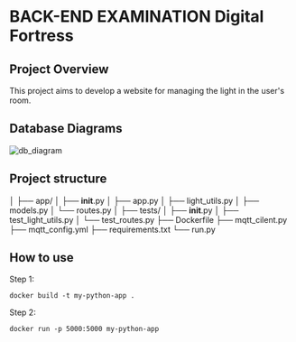 # BACK-END EXAMINATION Digital Fortress

## Project Overview
This project aims to develop a website for managing the light in the user's room.

## Database Diagrams
![db_diagram](https://github.com/tdbui1209/Backend-Examination-5---Didital-Fortress/assets/72682397/c01b88e5-279e-42a3-ba74-e80a55c835c9)

## Project structure
│
├── app/
│   ├── __init__.py
│   ├── app.py
│   ├── light_utils.py
│   ├── models.py
│   └── routes.py
│
├── tests/
│   ├── __init__.py
│   ├── test_light_utils.py
│   └── test_routes.py
├── Dockerfile
├── mqtt_cilent.py
├── mqtt_config.yml
├── requirements.txt
└── run.py

## How to use
Step 1:
```
docker build -t my-python-app .
```
Step 2:
```
docker run -p 5000:5000 my-python-app
```
